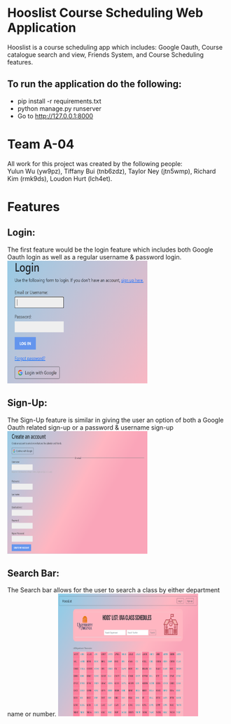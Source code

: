 # Hooslist Course Scheduling Web Application
Hooslist is a course scheduling app which includes: Google Oauth, Course catalogue search and view, Friends System, and Course Scheduling features.

## To run the application do the following:
- pip install -r requirements.txt 
- python manage.py runserver
- Go to http://127.0.0.1:8000

# Team A-04
All work for this project was created by the following people: \
Yulun Wu (yw9pz), Tiffany Bui (tnb6zdz), Taylor Ney (jtn5wmp), Richard Kim (rmk9ds), Loudon Hurt (lch4et). 

# Features
## Login:
The first feature would be the login feature which includes both Google Oauth login as well as a regular username & password login. \
<img src = "https://github.com/RichyKim12/Hooslist/blob/Update-ReadMe/readmepng/Login.png" width=320 height=280/>

## Sign-Up:
The Sign-Up feature is similar in giving the user an option of both a Google Oauth related sign-up or a password & username sign-up \
<img src = "https://github.com/RichyKim12/Hooslist/blob/Update-ReadMe/readmepng/Signup.png" width=320 height =280/>

## Search Bar:
The Search bar allows for the user to search a class by either department name or number. 
<img src = "https://github.com/RichyKim12/Hooslist/blob/Update-ReadMe/readmepng/Homepage.PNG" width=320 height =280/>
